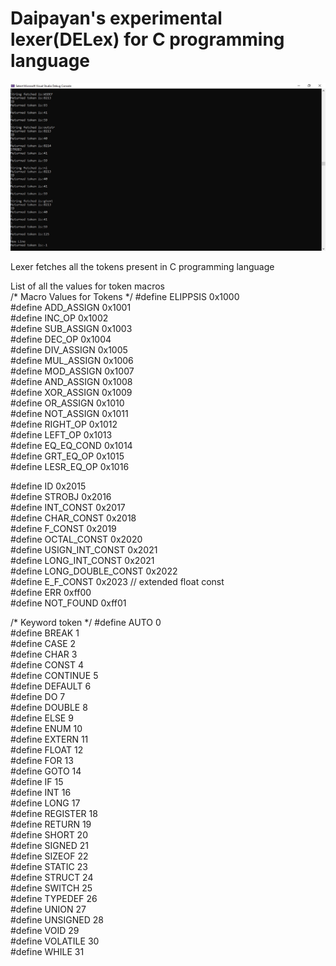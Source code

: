 # Daipayan's experimental lexer(DELex) for C programming language

![alt text](https://github.com/daipayan-bhowal/Lexer_in_C/blob/main/sample_files/DELex.jpg)

Lexer fetches all the tokens present in C programming language

List of all the values for token macros<br />
/* Macro Values for Tokens */
#define ELIPPSIS 0x1000<br />
#define ADD_ASSIGN 0x1001<br />
#define INC_OP 0x1002<br />
#define SUB_ASSIGN 0x1003<br />
#define DEC_OP 0x1004<br />
#define DIV_ASSIGN 0x1005<br />
#define MUL_ASSIGN 0x1006<br />
#define MOD_ASSIGN 0x1007<br />
#define AND_ASSIGN 0x1008<br />
#define XOR_ASSIGN 0x1009<br />
#define OR_ASSIGN 0x1010<br />
#define NOT_ASSIGN 0x1011<br />
#define RIGHT_OP 0x1012<br />
#define LEFT_OP 0x1013<br />
#define EQ_EQ_COND 0x1014<br />
#define GRT_EQ_OP 0x1015<br />
#define LESR_EQ_OP 0x1016<br />

#define ID 0x2015<br />
#define STROBJ 0x2016<br />
#define INT_CONST 0x2017<br />
#define CHAR_CONST 0x2018<br />
#define F_CONST 0x2019<br />
#define OCTAL_CONST 0x2020<br />
#define USIGN_INT_CONST 0x2021<br />
#define LONG_INT_CONST 0x2021<br />
#define LONG_DOUBLE_CONST 0x2022<br />
#define E_F_CONST 0x2023 // extended float const<br />
#define ERR 0xff00<br />
#define NOT_FOUND 0xff01<br />

/* Keyword token */
#define AUTO 0<br />
#define BREAK 1<br />
#define CASE 2<br />
#define CHAR 3<br />
#define CONST 4<br />
#define CONTINUE 5<br />
#define DEFAULT 6<br />
#define DO 7<br />
#define DOUBLE 8<br />
#define ELSE 9<br />
#define ENUM 10<br />
#define EXTERN 11<br />
#define FLOAT 12<br />
#define FOR 13<br />
#define GOTO 14<br />
#define IF 15<br />
#define INT 16<br />
#define LONG 17<br />
#define REGISTER 18<br />
#define RETURN 19<br />
#define SHORT 20<br />
#define SIGNED 21<br />
#define SIZEOF 22<br />
#define STATIC 23<br />
#define STRUCT 24<br />
#define SWITCH 25<br />
#define TYPEDEF 26<br />
#define UNION 27<br />
#define UNSIGNED 28<br />
#define VOID 29<br />
#define VOLATILE 30<br />
#define WHILE 31<br />
